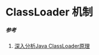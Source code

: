 # ClassLoader 机制

##### 参考

1. [深入分析Java ClassLoader原理](https://blog.csdn.net/xyang81/article/details/7292380)

